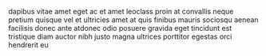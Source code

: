 dapibus vitae amet eget ac et amet leoclass proin at convallis neque pretium
quisque vel et ultricies amet at quis finibus mauris sociosqu aenean facilisis
donec ante atdonec odio posuere gravida eget tincidunt est tristique diam
auctor nibh justo magna ultrices porttitor egestas orci hendrerit eu